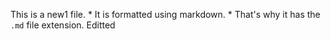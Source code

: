 This is a new1 file. * It is formatted using markdown. * That's why it has the `.md` file extension.
Editted
